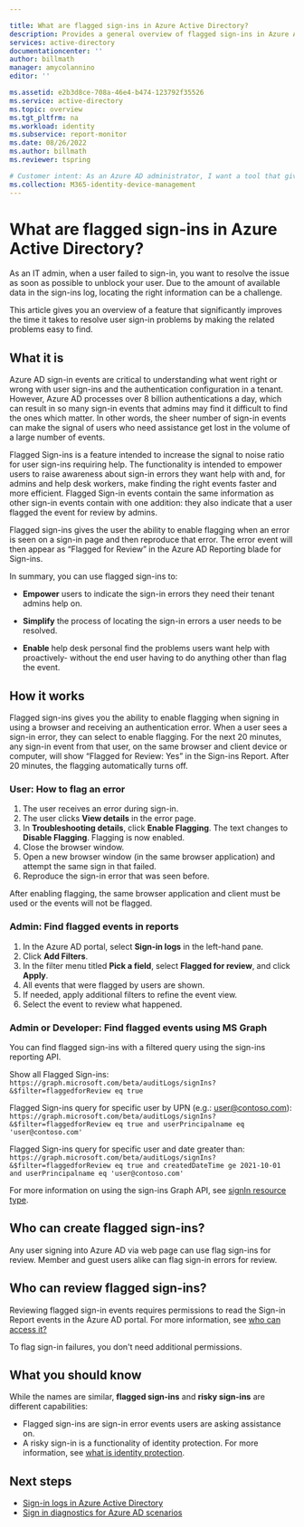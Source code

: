 ```yaml
---

title: What are flagged sign-ins in Azure Active Directory?
description: Provides a general overview of flagged sign-ins in Azure Active Directory.
services: active-directory
documentationcenter: ''
author: billmath
manager: amycolannino
editor: ''

ms.assetid: e2b3d8ce-708a-46e4-b474-123792f35526
ms.service: active-directory
ms.topic: overview
ms.tgt_pltfrm: na
ms.workload: identity
ms.subservice: report-monitor
ms.date: 08/26/2022
ms.author: billmath
ms.reviewer: tspring  

# Customer intent: As an Azure AD administrator, I want a tool that gives me the right level of insights into the sign-in activities in my system so that I can easily diagnose and solve problems when they occur.
ms.collection: M365-identity-device-management
---
```


# What are flagged sign-ins in Azure Active Directory?

As an IT admin, when a user failed to sign-in, you want to resolve the issue as soon as possible to unblock your user. Due to the amount of available data in the sign-ins log, locating the right information can be a challenge.

This article gives you an overview of a feature that significantly improves the time it takes to resolve user sign-in problems by making the related problems easy to find.




## What it is

Azure AD sign-in events are critical to understanding what went right or wrong with user sign-ins and the authentication configuration in a tenant. However, Azure AD processes over 8 billion authentications a day, which can result in so many sign-in events that admins may find it difficult to find the ones which matter. In other words, the sheer number of sign-in events can make the signal of users who need assistance get lost in the volume of a large number of events.

Flagged Sign-ins is a feature intended to increase the signal to noise ratio for user sign-ins requiring help. The functionality is intended to empower users to raise awareness about sign-in errors they want help with and, for admins and help desk workers, make finding the right events faster and more efficient. Flagged Sign-in events contain the same information as other sign-in events contain with one addition: they also indicate that a user flagged the event for review by admins.
 
Flagged sign-ins gives the user the ability to enable flagging when an error is seen on a sign-in page and then reproduce that error. The error event will then appear as “Flagged for Review” in the Azure AD Reporting blade for Sign-ins.

In summary, you can use flagged sign-ins to:

- **Empower** users to indicate the sign-in errors they need their tenant admins help on.

- **Simplify** the process of locating the sign-in errors a user needs to be resolved.

- **Enable**  help desk personal find the problems users want help with proactively- without the end user having to do anything other than flag the event.

## How it works

Flagged sign-ins gives you the ability to enable flagging when signing in using a browser and receiving an authentication error. When a user sees a sign-in error, they can select to enable flagging. For the next 20 minutes, any sign-in event from that user, on the same browser and client device or computer, will show “Flagged for Review: Yes” in the Sign-ins Report. After 20 minutes, the flagging automatically turns off.

### User: How to flag an error

1. The user receives an error during sign-in.
2. The user clicks **View details** in the error page.
3. In **Troubleshooting details**, click **Enable Flagging**. The text changes to **Disable Flagging**. Flagging is now enabled.
4. Close the browser window.
5. Open a new browser window (in the same browser application) and attempt the same sign in that failed. 
6.	Reproduce the sign-in error that was seen before.

After enabling flagging, the same browser application and client must be used or the events will not be flagged.


### Admin: Find flagged events in reports

1.	In the Azure AD portal, select **Sign-in logs** in the left-hand pane.
2.	Click **Add Filters**.
3.	In the filter menu titled **Pick a field**, select **Flagged for review**, and click **Apply**.
4.	All events that were flagged by users are shown.
5.	If needed, apply additional filters to refine the event view.
6.	Select the event to review what happened.


### Admin or Developer: Find flagged events using MS Graph

You can find flagged sign-ins with a filtered query using the sign-ins reporting API.

Show all Flagged Sign-ins:
`https://graph.microsoft.com/beta/auditLogs/signIns?&$filter=flaggedforReview eq true`

Flagged Sign-ins query for specific user by UPN (e.g.: user@contoso.com):
`https://graph.microsoft.com/beta/auditLogs/signIns?&$filter=flaggedforReview eq true and userPrincipalname eq 'user@contoso.com'`

Flagged Sign-ins query for specific user and date greater than:
`https://graph.microsoft.com/beta/auditLogs/signIns?&$filter=flaggedforReview eq true and createdDateTime ge 2021-10-01 and userPrincipalname eq 'user@contoso.com'`
 
For more information on using the sign-ins Graph API, see [signIn resource type](/graph/api/resources/signin).



 
## Who can create flagged sign-ins?

Any user signing into Azure AD via web page can use flag sign-ins for review. Member and guest users alike can flag sign-in errors for review. 

## Who can review flagged sign-ins?

Reviewing flagged sign-in events requires permissions to read the Sign-in Report events in the Azure AD portal. For more information, see [who can access it?](concept-sign-ins.md#who-can-access-it)


To flag sign-in failures, you don't need additional permissions.


## What you should know 

While the names are similar, **flagged sign-ins** and **risky sign-ins** are different capabilities:

- Flagged sign-ins are sign-in error events users are asking assistance on. 
- A risky sign-in is a functionality of identity protection. For more information, see [what is identity protection](../identity-protection/overview-identity-protection.md).




## Next steps

- [Sign-in logs in Azure Active Directory](concept-sign-ins.md)
- [Sign in diagnostics for Azure AD scenarios](concept-sign-in-diagnostics-scenarios.md)